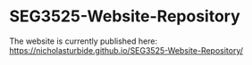 # SEG3525-Website-Repository

The website is currently published here:
  https://nicholasturbide.github.io/SEG3525-Website-Repository/
